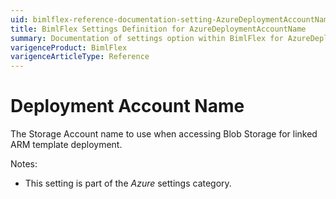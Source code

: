 ```yaml
---
uid: bimlflex-reference-documentation-setting-AzureDeploymentAccountName
title: BimlFlex Settings Definition for AzureDeploymentAccountName
summary: Documentation of settings option within BimlFlex for AzureDeploymentAccountName
varigenceProduct: BimlFlex
varigenceArticleType: Reference
---
```


# Deployment Account Name

The Storage Account name to use when accessing Blob Storage for linked ARM template deployment.

Notes:

* This setting is part of the *Azure* settings category.

